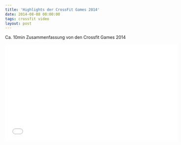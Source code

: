 ```yaml
---
title: 'Highlights der CrossFit Games 2014'
date: 2014-08-08 00:00:00 
tags: crossfit video
layout: post
---
```

Ca. 10min Zusammenfassung von den Crossfit Games 2014

<iframe width="560" height="315" src="//www.youtube-nocookie.com/embed/MVEdN-xFa-o" frameborder="0" allowfullscreen></iframe>
